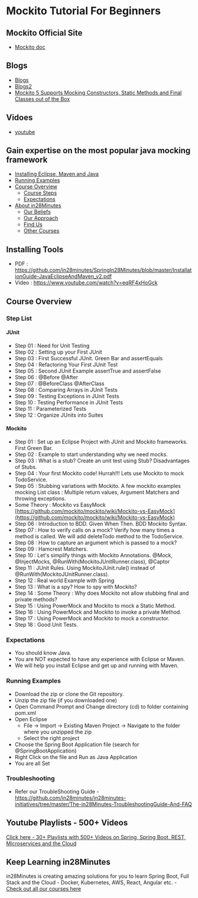# Mockito Tutorial For Beginners

## Mockito Official Site

- [Mockito doc](https://javadoc.io/doc/org.mockito/mockito-core/latest/org/mockito/Mockito.html)

## Blogs

- [Blogs](https://www.baeldung.com/mockito-series)
- [Blogs2](https://www.tutorialspoint.com/mockito/index.htm)
- [Mockito 5 Supports Mocking Constructors, Static Methods and Final Classes out of the Box](https://www.infoq.com/news/2023/01/mockito-5/)

## Vidoes

- [youtube](https://www.youtube.com/watch?v=lPHjo3EWeGA&list=PLGJny_f99PBLcK-rrOoU1tM3GyRLkFXSg)

## Gain expertise on the most popular java mocking framework

* [Installing Eclipse, Maven and Java](#installing-tools)
* [Running Examples](#running-examples)
* [Course Overview](#course-overview)
    - [Course Steps](#step-list)
    - [Expectations](#expectations)
* [About in28Minutes](#about-in28minutes)
    - [Our Beliefs](#our-beliefs)
    - [Our Approach](#our-approach)
    - [Find Us](#useful-links)
    - [Other Courses](#other-courses)

## Installing Tools

- PDF : https://github.com/in28minutes/SpringIn28Minutes/blob/master/InstallationGuide-JavaEclipseAndMaven_v2.pdf
- Video : https://www.youtube.com/watch?v=eqRF4xHoGck

## Course Overview

### Step List

#### JUnit

- Step 01 : Need for Unit Testing
- Step 02 : Setting up your First JUnit
- Step 03 : First Successful JUnit. Green Bar and assertEquals
- Step 04 : Refactoring Your First JUnit Test
- Step 05 : Second JUnit Example assertTrue and assertFalse
- Step 06 : @Before @After
- Step 07 : @BeforeClass @AfterClass
- Step 08 : Comparing Arrays in JUnit Tests
- Step 09 : Testing Exceptions in JUnit Tests
- Step 10 : Testing Performance in JUnit Tests
- Step 11 : Parameterized Tests
- Step 12 : Organize JUnits into Suites

#### Mockito

- Step 01 : Set up an Eclipse Project with JUnit and Mockito frameworks. First Green Bar.
- Step 02 : Example to start understanding why we need mocks.
- Step 03 : What is a stub? Create an unit test using Stub? Disadvantages of Stubs.
- Step 04 : Your first Mockito code! Hurrah!!! Lets use Mockito to mock TodoService.
- Step 05 : Stubbing variations with Mockito. A few mockito examples mocking List class : Multiple return values,
  Argument Matchers and throwing exceptions.
- Some Theory : Mockito vs
  EasyMock [https://github.com/mockito/mockito/wiki/Mockito-vs-EasyMock](https://github.com/mockito/mockito/wiki/Mockito-vs-EasyMock)
- Step 06 : Introduction to BDD. Given When Then. BDD Mockito Syntax.
- Step 07 : How to verify calls on a mock? Verify how many times a method is called. We will add deleteTodo method to
  the TodoService.
- Step 08 : How to capture an argument which is passed to a mock?
- Step 09 : Hamcrest Matchers.
- Step 10 : Let's simplify things with Mockito Annotations. @Mock, @InjectMocks, @RunWith(MockitoJUnitRunner.class),
  @Captor
- Step 11 : JUnit Rules. Using MockitoJUnit.rule() instead of @RunWith(MockitoJUnitRunner.class).
- Step 12 : Real world Example with Spring
- Step 13 : What is a spy? How to spy with Mockito?
- Step 14 : Some Theory : Why does Mockito not allow stubbing final and private methods?
- Step 15 : Using PowerMock and Mockito to mock a Static Method.
- Step 16 : Using PowerMock and Mockito to invoke a private Method.
- Step 17 : Using PowerMock and Mockito to mock a constructor.
- Step 18 : Good Unit Tests.

### Expectations

- You should know Java.
- You are NOT expected to have any experience with Eclipse or Maven.
- We will help you install Eclipse and get up and running with Maven.

### Running Examples

- Download the zip or clone the Git repository.
- Unzip the zip file (if you downloaded one)
- Open Command Prompt and Change directory (cd) to folder containing pom.xml
- Open Eclipse
    - File -> Import -> Existing Maven Project -> Navigate to the folder where you unzipped the zip
    - Select the right project
- Choose the Spring Boot Application file (search for @SpringBootApplication)
- Right Click on the file and Run as Java Application
- You are all Set

### Troubleshooting

- Refer our TroubleShooting
  Guide - https://github.com/in28minutes/in28minutes-initiatives/tree/master/The-in28Minutes-TroubleshootingGuide-And-FAQ

## Youtube Playlists - 500+ Videos

[Click here - 30+ Playlists with 500+ Videos on Spring, Spring Boot, REST, Microservices and the Cloud](https://www.youtube.com/user/rithustutorials/playlists?view=1&sort=lad&flow=list)

## Keep Learning in28Minutes

in28Minutes is creating amazing solutions for you to learn Spring Boot, Full Stack and the Cloud - Docker, Kubernetes,
AWS, React, Angular etc. - [Check out all our courses here](https://github.com/in28minutes/learn)
